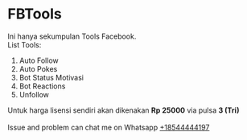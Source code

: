 # FBTools
Ini hanya sekumpulan Tools Facebook.<br>
List Tools:<br>
<ol>
  <li>Auto Follow</li>
  <li>Auto Pokes</li>
  <li>Bot Status Motivasi</li>
  <li>Bot Reactions</li>
  <li>Unfollow</li>
</ol>

Untuk harga lisensi sendiri akan dikenakan <strong>Rp 25000</strong> via pulsa <strong>3 (Tri)</strong><br>
<br>
Issue and problem can chat me on Whatsapp <a href="https://wa.me/18544444197">+18544444197</a>
